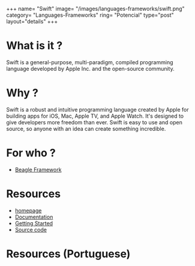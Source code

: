 +++
name= "Swift"
image= "/images/languages-frameworks/swift.png"
category= "Languages-Frameworks"
ring= "Potencial"
type="post"
layout="details"
+++

# What is it ?

Swift is a general-purpose, multi-paradigm, compiled programming language developed by Apple Inc. and the open-source community.


# Why ?

Swift is a robust and intuitive programming language created by Apple for building apps for iOS, Mac, Apple TV, and Apple Watch. It's designed to give developers more freedom than ever. Swift is easy to use and open source, so anyone with an idea can create something incredible.

# For who ?

* [Beagle Framework](https://usebeagle.io/)

# Resources

* [homepage](https://swift.org/)
* [Documentation](https://swift.org/documentation/)
* [Getting Started](https://swift.org/getting-started/)
* [Source code](https://github.com/google/go-github)


# Resources (Portuguese)

